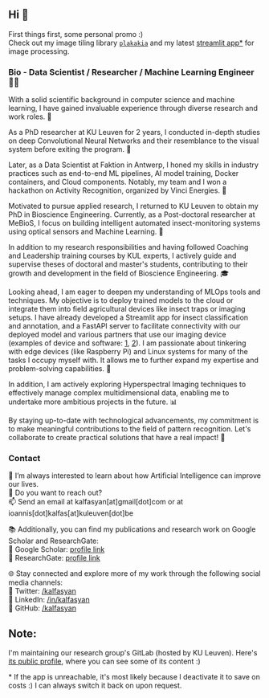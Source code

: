 ## Hi 👋  
First things first, some personal promo :)  
Check out my image tiling library [`plakakia`](https://github.com/kalfasyan/plakakia) and my latest [streamlit app*](http://35.206.156.69:8501/) for image processing.  
  
### Bio - Data Scientist / Researcher / Machine Learning Engineer 👨‍💻 

With a solid scientific background in computer science and machine learning, I have gained invaluable experience through diverse research and work roles. 💼  

As a PhD researcher at KU Leuven for 2 years, I conducted in-depth studies on deep Convolutional Neural Networks and their resemblance to the visual system before exiting the program. 🧠  

Later, as a Data Scientist at Faktion in Antwerp, I honed my skills in industry practices such as end-to-end ML pipelines, AI model training, Docker containers, and Cloud components. Notably, my team and I won a hackathon on Activity Recognition, organized by Vinci Energies. 🚀  

Motivated to pursue applied research, I returned to KU Leuven to obtain my PhD in Bioscience Engineering. Currently, as a Post-doctoral researcher at MeBioS, I focus on building intelligent automated insect-monitoring systems using optical sensors and Machine Learning. 🐞  

In addition to my research responsibilities and having followed Coaching and Leadership training courses by KUL experts, I actively guide and supervise theses of doctoral and master's students, contributing to their growth and development in the field of Bioscience Engineering. 🎓  

Looking ahead, I am eager to deepen my understanding of MLOps tools and techniques. My objective is to deploy trained models to the cloud or integrate them into field agricultural devices like insect traps or imaging setups. I have already developed a Streamlit app for insect classification and annotation, and a FastAPI server to facilitate connectivity with our deployed model and various partners that use our imaging device (examples of device and software: [1](https://www.veed.io/view/5147995d-7dad-44e0-b3c7-fd91f16699f0?panel=showcase), [2](https://www.veed.io/view/8efbeae2-e421-456a-9b50-30c968bcdf3e?panel=showcase)). I am passionate about tinkering with edge devices (like Raspberry Pi) and Linux systems for many of the tasks I occupy myself with. It allows me to further expand my expertise and problem-solving capabilities. 🔧  

In addition, I am actively exploring Hyperspectral Imaging techniques to effectively manage complex multidimensional data, enabling me to undertake more ambitious projects in the future. 📊

By staying up-to-date with technological advancements, my commitment is to make meaningful contributions to the field of pattern recognition. Let's collaborate to create practical solutions that have a real impact! 🌟  

### Contact

🌱 I’m always interested to learn about how Artificial Intelligence can improve our lives.  
💬 Do you want to reach out?  
📫 Send an email at kalfasyan[at]gmail[dot]com or at ioannis[dot]kalfas[at]kuleuven[dot]be
  
📚 Additionally, you can find my publications and research work on Google Scholar and ResearchGate:  
🔬 Google Scholar: [profile link](https://scholar.google.com/citations?user=WXHakDkAAAAJ&hl=en)  
📖 ResearchGate: [profile link](https://www.researchgate.net/profile/Ioannis-Kalfas-2)  
  
🌐 Stay connected and explore more of my work through the following social media channels:  
📲 Twitter: [/kalfasyan](https://twitter.com/kalfasyan)  
📲 LinkedIn: [/in/kalfasyan](https://www.linkedin.com/in/kalfasyan/)  
📲 GitHub: [/kalfasyan](https://github.com/kalfasyan/)  
  
## Note:
I'm maintaining our research group's GitLab (hosted by KU Leuven). Here's [its public profile](https://gitlab.kuleuven.be/mebios-dl), where you can see some of its content :)

\* If the app is unreachable, it's most likely because I deactivate it to save on costs :) I can always switch it back on upon request.
